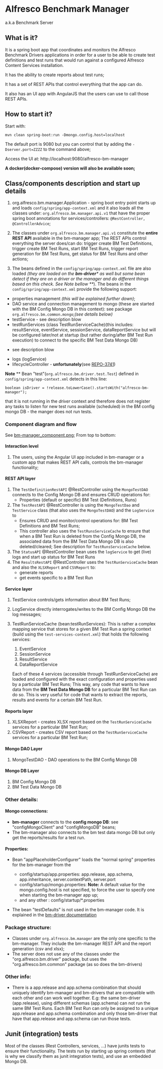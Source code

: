 # Alfresco Benchmark Manager 
a.k.a Benchmark Server 

## What is it?
It is a spring boot app that coordinates and monitors the Alfresco Benchmark Drivers applications 
in order for a user to be able to create test definitions and test runs that would run against 
a configured Alfresco Content Services installation. 

It has the ability to create reports about test runs;

It has a set of REST APIs that control everything that the app can do.

It also has an UI app with AngularJS that the users can use to call those REST APIs. 

## How to start it?

Start with: 
```
mvn clean spring-boot:run -Dmongo.config.host=localhost
```
The default port is 9080 but you can control that by adding the ```-Dserver.port=ZZZZ``` to the command above;

Access the UI at: http://localhost:9080/alfresco-bm-manager

**A docker(docker-compose) version will also be available soon;**

## Class/components description and start up details

1. org.alfresco.bm.manager.Application - spring boot entry point starts up and loads ```config/spring/app-context.xml```
and it also loads all the classes under: ```org.alfresco.bm.manager.api.v1``` that have the 
proper spring boot annotations for services/controllers: ```@RestController, @ControllerAdvice```; 

2. The classes under ```org.alfresco.bm.manager.api.v1``` constitute the **entire REST API** available in the bm-manager app; 
The REST APIs control everything the server does/can do: 
trigger create BM Test Definitions, 
trigger create BM Test Runs, 
start BM Test Runs, 
trigger report generation for BM Test Runs, 
get status for BM Test Runs 
and other actions;

3. The beans defined in the ```config/spring/app-context.xml``` file are also loaded 
_(they are loaded on the **bm-driver*** as well but some bean detect if they are on a driver or the manager and do different 
things based on this check. See Note bellow **_).
The beans in the ```config/spring/app-context.xml``` provide the following support: 
* properties management _(this will be explained further down)_;
* DAO service and connection management to mongo (these are started with the BM Config Mongo DB in this context):
 see package ```org.alfresco.bm.common.mongo```;_(see details below)_
* testService - see description blow
* testRunServices (class TestRunServiceCache)(this includes: resultService, eventService, sessionService, dataReportService but will be configured 
later/not at startup (but rather during/after BM Test Run execution) to connect to the specific BM Test Data Mongo DB) 
- see description blow
* logs (logService)
* lifecycleController - **unfortunately**(see [REPO-3741](https://issues.alfresco.com/jira/browse/REPO-3741))

**Note** ** Bean "test"(```org.alfresco.bm.driver.test.Test```) defined in ```config/spring/app-context.xml``` 
detects in this line:  
```
boolean isDriver = !release.toLowerCase().startsWith("alfresco-bm-manager");
```
that it is not running in the _driver_ context and therefore does not register any tasks to listen for new test runs available 
(scheduled) in the BM config mongo DB - the manger does not run tests.

### Component diagram and flow
See [bm-manager_component.png](bm-manager_component.png);
From top to bottom:

#### Interaction level
1. The users, using the Angular UI app included in bm-manager or a custom app that makes REST API calls, controls the bm-manager 
functionality;

#### REST API layer
1. The ```TestDefinitionRestAPI``` @RestController using the ```MongoTestDAO``` connects to the Config Mongo DB and ensures 
CRUD operations for:
   * Properties (default or specific) BM Test (Definitions, Runs)
2. The ```TestRestAPI``` @RestController is using the ```MongoTestDao``` and ```TestService``` class (that also uses 
the ```MongoTestDAO```) and the ```LogService``` to 
   * Ensures CRUD and monitor/control operations for: BM Test Definitions and BM Test Runs; 
   * This controller also uses the ```TestRunsServiceCache``` to ensure that when a BM Test Run is deleted from the Config Mongo DB, 
   the associated data from the BM Test Data Mongo DB is also deleted/cleared; See description for ```TestRunsServiceCache``` below. 
3. The ```StatusAPI``` @RestController bean uses the ```logService``` to get (live) logs and start up status for BM Test Runs
4. The ```ResultsRestAPI``` @RestController uses  the ```TestRunServiceCache``` bean and also the ```XLSXReport``` and ```CSVReport``` to:
   * generate reports
   * get events specific to a BM Test Run

#### Service layer
1. TestService controls/gets information about BM Test Runs;
2. LogService directly interrogates/writes to the BM Config Mongo DB the log messages; 
3. TestRunServiceCache (bean:testRunServices): This is rather a complex mapping service that stores for a given BM Test Run a spring context 
(build using the ```test-services-context.xml```) that holds the following services:
   1. EventService
   2. SessionService
   3. ResultService
   4. DataReportService

   Each of these 4 services (accessible through TestRunServiceCache) are loaded and configured with the exact configuration and properties used by a particular BM Test Runs; 
   This way, any code that wants to have data from the **BM Test Data Mongo DB** for a particular BM Test Run can do so. 
   This is very useful for code that wants to extract the reports, results and events for a certain BM Test Run.  
   
#### Reports layer
1. XLSXReport - creates XLSX report based on the ```TestRunServiceCache``` services for a particular BM Test Run;
2. CSVReport - creates CSV report based on the ```TestRunServiceCache``` services for a particular BM Test Run;

#### Mongo DAO Layer
1. MongoTestDAO - DAO operations to the BM Config Mongo DB

#### Mongo DB Layer
1. BM Config Mongo DB
2. BM Test Data Mongo DB


### Other details:
#### Mongo connections:
* **bm-manager** connects to the **config mongo DB**: see "configMongoClient" and "configMongoDB" beans;
* The bm-manager also connects to the bm test data mongo DB but only get the reports/results for a test run. 

#### Properties:
* Bean "appPlaceholderConfigurer" loads the "normal spring" properties for the bm-manager from the 
  * config/startup/app.properties: app.release, app.schema, app.inheritance, server.contextPath, server.port
  * config/startup/mongo.properties: **Note:** A default value for the mongo.config.host is not specified, 
to force the user to specify one when starting the bm-manager app up;
  * and any other : config/startup/*.properties 
  
* The bean "testDefaults" is not used in the bm-manager code. It is explained in the 
[bm-driver documentation](../bm-driver/README.md)

### Package structure:
* Classes under ```org.alfresco.bm.manager``` are the only one specific to the bm-manager. They include the bm-manager REST API and the report generation (csv and xlsx);
* The server does not use any of the classes under the "org.alfresco.bm.driver" package, but uses the "org.alfresco.bm.common" package (as so does the bm-drivers)

### Other info:
* There is a app.release and app.schema combination that should uniquely identify bm-manager and bm-drivers that are compatible 
with each other and can work well together. E.g: the same bm-driver (app.release), using different schemas (app.schema) can not run 
the same BM Test Runs. Each BM Test Run can only be assigned to a unique app.release  and app.schema combination and only those 
bm-driver that have that app.release and app.schema can run those tests. 

## Junit (integration) tests

Most of the classes (Rest Controllers, services, ...) have junits tests to ensure their functionality. 
The tests run by starting up spring contexts (that is why we classify them as junit integration tests), and use an embedded Mongo DB.